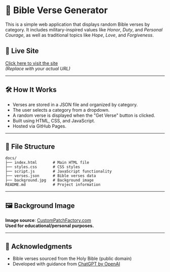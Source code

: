 # 📖 Bible Verse Generator

This is a simple web application that displays random Bible verses by category. It includes military-inspired values like *Honor*, *Duty*, and *Personal Courage*, as well as traditional topics like *Hope*, *Love*, and *Forgiveness*.

## 🔗 Live Site
[Click here to visit the site](https://your-username.github.io/your-repo-name/)  
*(Replace with your actual URL)*

---

## 🛠️ How It Works

- Verses are stored in a JSON file and organized by category.
- The user selects a category from a dropdown.
- A random verse is displayed when the "Get Verse" button is clicked.
- Built using HTML, CSS, and JavaScript.
- Hosted via GitHub Pages.

---

## 📁 File Structure

```
docs/
├── index.html       # Main HTML file
├── styles.css       # CSS styles
├── script.js        # JavaScript functionality
├── verses.json      # Bible verses data
├── background.jpg   # Background image
README.md            # Project information
```

---

## 🖼️ Background Image

**Image source**: [CustomPatchFactory.com](https://www.custompatchfactory.com)  
**Used for educational/personal purposes.**

---

## 🙏 Acknowledgments

- Bible verses sourced from the Holy Bible (public domain)
- Developed with guidance from [ChatGPT by OpenAI](https://chat.openai.com)
